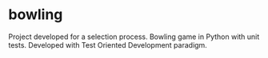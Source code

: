 # bowling

Project developed for a selection process. Bowling game in Python with unit tests. Developed with Test Oriented Development paradigm.
